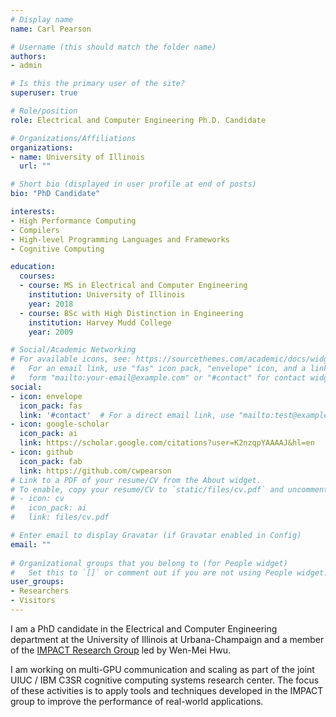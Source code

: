```yaml
---
# Display name
name: Carl Pearson

# Username (this should match the folder name)
authors:
- admin

# Is this the primary user of the site?
superuser: true

# Role/position
role: Electrical and Computer Engineering Ph.D. Candidate

# Organizations/Affiliations
organizations:
- name: University of Illinois
  url: ""

# Short bio (displayed in user profile at end of posts)
bio: "PhD Candidate"

interests:
- High Performance Computing
- Compilers
- High-level Programming Languages and Frameworks
- Cognitive Computing

education:
  courses:
  - course: MS in Electrical and Computer Engineering
    institution: University of Illinois
    year: 2018
  - course: BSc with High Distinction in Engineering
    institution: Harvey Mudd College
    year: 2009

# Social/Academic Networking
# For available icons, see: https://sourcethemes.com/academic/docs/widgets/#icons
#   For an email link, use "fas" icon pack, "envelope" icon, and a link in the
#   form "mailto:your-email@example.com" or "#contact" for contact widget.
social:
- icon: envelope
  icon_pack: fas
  link: '#contact'  # For a direct email link, use "mailto:test@example.org".
- icon: google-scholar
  icon_pack: ai
  link: https://scholar.google.com/citations?user=K2nzqpYAAAAJ&hl=en
- icon: github
  icon_pack: fab
  link: https://github.com/cwpearson
# Link to a PDF of your resume/CV from the About widget.
# To enable, copy your resume/CV to `static/files/cv.pdf` and uncomment the lines below.  
# - icon: cv
#   icon_pack: ai
#   link: files/cv.pdf

# Enter email to display Gravatar (if Gravatar enabled in Config)
email: ""
  
# Organizational groups that you belong to (for People widget)
#   Set this to `[]` or comment out if you are not using People widget.  
user_groups:
- Researchers
- Visitors
---
```


I am a PhD candidate in the Electrical and Computer Engineering department at the University of Illinois at Urbana-Champaign and a member of the [IMPACT Research Group](http://impact.crhc.illinois.edu/) led by Wen-Mei Hwu.

I am working on multi-GPU communication and scaling as part of the joint UIUC / IBM C3SR cognitive computing systems research center. The focus of these activities is to apply tools and techniques developed in the IMPACT group to improve the performance of real-world applications.